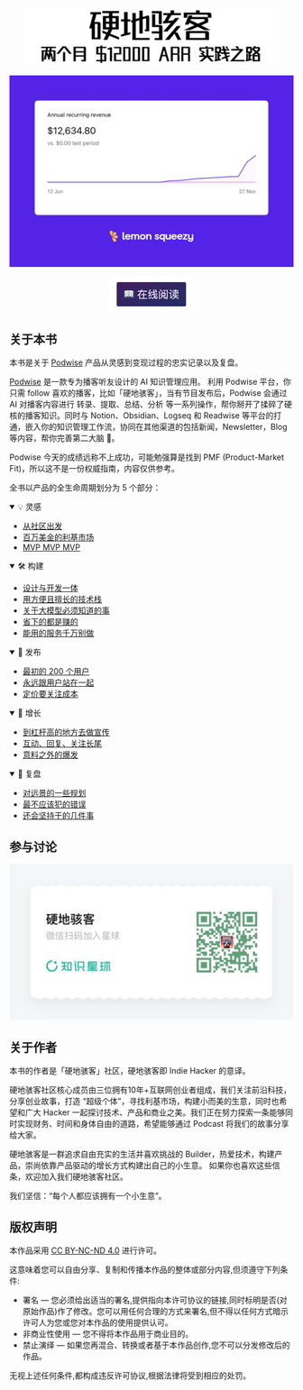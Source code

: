 <p align="center">
  <a href="https://hardhacker.com/book">
    <img src="/public/attachments/other/booktitle.png" width="450"/>
  </a>
</p>

<p align="center">
  <a href="https://hardhacker.com/book">
    <img src="/public/attachments/other/ARR.png" width="650"/>
  </a>
</p>

<p align="center">
  <a href="https://book.hardhacker.com">
    <img src="/public/attachments/other/readonline.png" width="150"/>
  </a>
</p>

## 关于本书

本书是关于 [Podwise](https://podwise.ai) 产品从灵感到变现过程的忠实记录以及复盘。

[Podwise](https://podwise.ai/) 是一款专为播客听友设计的 AI 知识管理应用。 利用 Podwise 平台，你只需 follow 喜欢的播客，比如「硬地骇客」，当有节目发布后，Podwise 会通过 AI 对播客内容进行 转录、提取、总结、分析 等一系列操作，帮你掰开了揉碎了硬核的播客知识。同时与 Notion、Obsidian、Logseq 和 Readwise 等平台的打通，嵌入你的知识管理工作流，协同在其他渠道的包括新闻，Newsletter，Blog 等内容，帮你完善第二大脑 🧠。

Podwise 今天的成绩远称不上成功，可能勉强算是找到 PMF (Product-Market Fit)，所以这不是一份权威指南，内容仅供参考。

全书以产品的全生命周期划分为 5 个部分：

<details open>
  <summary>💡 灵感</summary>

  * [从社区出发](https://book.hardhacker.com/idea/community)
  * [百万美金的利基市场](https://book.hardhacker.com/idea/millions)
  * [MVP MVP MVP](https://book.hardhacker.com/idea/mvp)
</details>
<details open>
  <summary>🛠 构建</summary>

  * [设计与开发一体](https://book.hardhacker.com/build/design)
  * [用方便且擅长的技术栈](https://book.hardhacker.com/build/buildstack)
  * [关于大模型必须知道的事](https://book.hardhacker.com/build/llm)
  * [省下的都是赚的](https://book.hardhacker.com/build/saving)
  * [能用的服务千万别做](https://book.hardhacker.com/build/services)
</details>
<details open>
  <summary>🚀 发布</summary>

  * [最初的 200 个用户](https://book.hardhacker.com/launch/acquire)
  * [永远跟用户站在一起](https://book.hardhacker.com/launch/feedback)
  * [定价要关注成本](https://book.hardhacker.com/launch/pricing)
</details>
<details open>
  <summary>💸 增长</summary>

  * [到杠杆高的地方去做宣传](https://book.hardhacker.com/grow/strategy)
  * [互动、回复、关注长尾](https://book.hardhacker.com/grow/tactics)
  * [意料之外的爆发](https://book.hardhacker.com/grow/monetize)
</details>
<details open>
  <summary>🤔 复盘</summary>

  * [对远景的一些规划](https://book.hardhacker.com/review/future)
  * [最不应该犯的错误](https://book.hardhacker.com/review/fault)
  * [还会坚持干的几件事](https://book.hardhacker.com/review/learn)
</details>

## 参与讨论

<p align="center">
  <a href="https://t.zsxq.com/19SKbmflB">
    <img src="/public/attachments/other/planet.png" width="650"/>
  </a>
</p>

## 关于作者

本书的作者是「硬地骇客」社区，硬地骇客即 Indie Hacker 的意译。

硬地骇客社区核心成员由三位拥有10年+互联网创业者组成，我们关注前沿科技，分享创业故事，打造 “超级个体”，寻找利基市场，构建小而美的生意，同时也希望和广大 Hacker 一起探讨技术、产品和商业之美。我们正在努力探索一条能够同时实现财务、时间和身体自由的道路，希望能够通过 Podcast 将我们的故事分享给大家。

硬地骇客是一群追求自由充实的生活并喜欢挑战的 Builder，热爱技术，构建产品，崇尚依靠产品驱动的增长方式构建出自己的小生意。 如果你也喜欢这些信条，欢迎加入我们硬地骇客社区。

我们坚信：“每个人都应该拥有一个小生意”。

## 版权声明

本作品采用 <a rev="license" href="http://creativecommons.org/licenses/by-nc-nd/4.0/">CC BY-NC-ND 4.0</a> 进行许可。

这意味着您可以自由分享、复制和传播本作品的整体或部分内容,但须遵守下列条件:

* 署名 — 您必须给出适当的署名,提供指向本许可协议的链接,同时标明是否(对原始作品)作了修改。您可以用任何合理的方式来署名,但不得以任何方式暗示许可人为您或您对本作品的使用提供认可。
* 非商业性使用 — 您不得将本作品用于商业目的。
* 禁止演绎 — 如果您再混合、转换或者基于本作品创作,您不可以分发修改后的作品。

无视上述任何条件,都构成违反许可协议,根据法律将受到相应的处罚。
